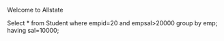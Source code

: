 Welcome to Allstate

Select * 
from Student
where empid=20 and empsal>20000
group by emp; 
having sal=10000;